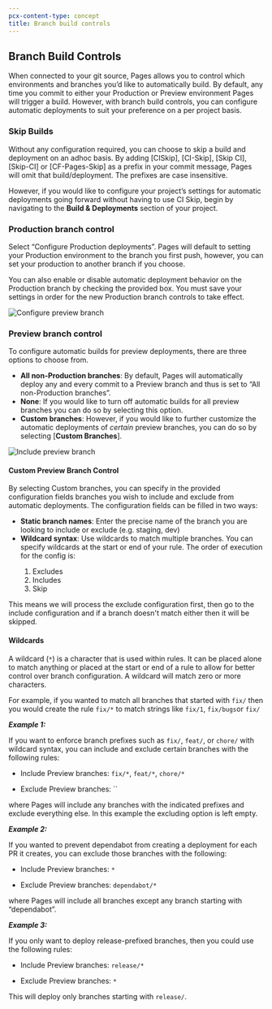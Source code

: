 ```yaml
---
pcx-content-type: concept
title: Branch build controls
---
```


## Branch Build Controls 

When connected to your git source, Pages allows you to control which environments and branches you’d like to automatically build. By default, any time you commit to either your Production or Preview environment Pages will trigger a build. However, with branch build controls, you can configure automatic deployments to suit your preference on a per project basis.

### Skip Builds 

Without any configuration required, you can choose to skip a build and deployment on an adhoc basis. By adding [CISkip], [CI-Skip], [Skip CI], [Skip-CI] or [CF-Pages-Skip] as a prefix in your commit message, Pages will omit that build/deployment. The prefixes are case insensitive. 

However, if you would like to configure your project’s settings for automatic deployments going forward without having to use CI Skip, begin by navigating to the **Build & Deployments** section of your project. 


### Production branch control 

Select  “Configure Production deployments”. Pages will default to setting your Production environment to the branch you first push, however, you can set your production to another branch if you choose. 

You can also enable or disable automatic deployment behavior on the Production branch by checking the provided box. You must save your settings in order for the new Production branch controls to take effect. 

![Configure preview branch](../media/configure-preview-deployment.png)

### Preview branch control 

To configure automatic builds for preview deployments, there are three options to choose from. 

* **All non-Production branches**: By default, Pages will automatically deploy any and every commit to a Preview branch and thus is set to “All non-Production branches”. 
* **None**: If you would like to turn off automatic builds for all preview branches you can do so by selecting this option. 
* **Custom branches**: However, if you would like to further customize the automatic deployments of _certain_ preview branches, you can do so by selecting [**Custom Branches**].

![Include preview branch](../media/include-preview-brances.png)

#### Custom Preview Branch Control  

By selecting Custom branches, you can specify in the provided configuration fields branches you wish to include and exclude from automatic deployments. The configuration fields can be filled in two ways: 

* **Static branch names**: Enter the precise name of the branch you are looking to include or exclude (e.g. staging, dev) 
* **Wildcard syntax**: Use wildcards to match multiple branches. You can specify wildcards at the start or end of your rule. The order of execution for the config is:
<ol>
  <ol>
    <li>Excludes</li>
    <li>Includes</li>
    <li>Skip</li>
  </ol>
</ol>

This means we will process the exclude configuration first, then go to the include configuration and if a branch doesn't match either then it will be skipped.

#### Wildcards

A wildcard (`*`) is a character that is used within rules. It can be placed alone to match anything or placed at the start or end of a rule to allow for better control over branch configuration. A wildcard will match zero or more characters. 

For example, if you wanted to match all branches that started with `fix/` then you would create the rule `fix/*` to match strings like `fix/1`, `fix/bugs`or `fix/`

**_Example 1:_**
    
If you want to enforce branch prefixes such as `fix/`, `feat/`, or `chore/` with wildcard syntax, you can include and exclude certain branches with the following rules:

* Include Preview branches:
`fix/*`, `feat/*`, `chore/*`

* Exclude Preview branches:
``
    
where Pages will include any branches with the indicated prefixes and exclude everything else. In this example the excluding option is left empty.

**_Example 2:_**

If you wanted to prevent dependabot from creating a deployment for each PR it creates, you can exclude those branches with the following:

* Include Preview branches:
`*`

* Exclude Preview branches:
`dependabot/*`

where Pages will include all branches except any branch starting with “dependabot”. 

**_Example 3:_**

If you only want to deploy release-prefixed branches, then you could use the following rules:

* Include Preview branches:
`release/*`

* Exclude Preview branches:
`*`

This will deploy only branches starting with `release/`.
